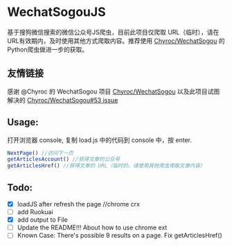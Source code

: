 # WechatSogouJS
基于搜狗微信搜索的微信公众号JS爬虫，目前此项目仅爬取 URL（临时），请在URL有效期内，及时使用其他方式爬取内容。推荐使用
[Chyroc/WechatSogou](https://github.com/Chyroc/WechatSogou) 的Python爬虫做进一步的获取。

## 友情链接
感谢 @Chyroc 的 WechatSogou 项目 [Chyroc/WechatSogou](https://github.com/Chyroc/WechatSogou) 以及此项目试图解决的 [Chyroc/WechatSogou#53 issue](https://github.com/Chyroc/WechatSogou/issues/53)

## Usage:

打开浏览器 console, 复制 load.js 中的代码到 console 中，按 enter.

```javascript
NextPage() //访问下一页
getArticlesAccount() //获得文章的公众号
getArticlesHref() //获得文章的 URL（临时的，请使用其他爬虫爬取文章内容）
```


## Todo:
* [x] loadJS after refresh the page //chrome crx
* [ ] add Ruokuai 
* [x] add output to File
* [ ] Update the README!!! About how to use chrome ext
* [ ] Known Case: There's possible 9 results on a page. Fix getArticlesHref()